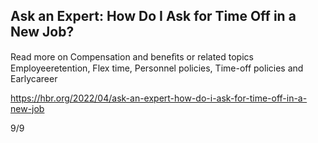 ## Ask an Expert: How Do I Ask for Time Off in a New Job?

Read more on Compensation and beneﬁts or related topics Employeeretention, Flex time, Personnel policies, Time-off policies and Earlycareer

https://hbr.org/2022/04/ask-an-expert-how-do-i-ask-for-time-off-in-a-new-job

9/9